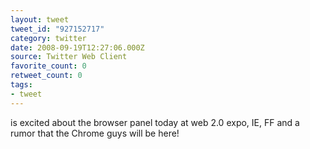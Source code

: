 ```yaml
---
layout: tweet
tweet_id: "927152717"
category: twitter
date: 2008-09-19T12:27:06.000Z
source: Twitter Web Client
favorite_count: 0
retweet_count: 0
tags:
- tweet
---
```


is excited about the browser panel today at web 2.0 expo, IE, FF and a rumor that the Chrome guys will be here!
